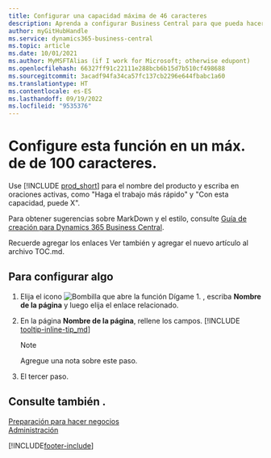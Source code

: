 ```yaml
---
title: Configurar una capacidad máxima de 46 caracteres
description: Aprenda a configurar Business Central para que pueda hacer lo que sea (la longitud máxima es de 160 caracteres, que es esta longitud).
author: myGitHubHandle
ms.service: dynamics365-business-central
ms.topic: article
ms.date: 10/01/2021
ms.author: MyMSFTAlias (if I work for Microsoft; otherwise edupont)
ms.openlocfilehash: 66327ff91c22111e288bcb6b15d7b510cf498688
ms.sourcegitcommit: 3acadf94fa34ca57fc137cb2296e644fbabc1a60
ms.translationtype: HT
ms.contentlocale: es-ES
ms.lasthandoff: 09/19/2022
ms.locfileid: "9535376"
---
```

# <a name="set-up-this-feature-in-max-100-characters"></a>Configure esta función en un máx. de de 100 caracteres.

Use [!INCLUDE [prod_short](includes/prod_short.md)] para el nombre del producto y escriba en oraciones activas, como "Haga el trabajo más rápido" y "Con esta capacidad, puede X".  

Para obtener sugerencias sobre MarkDown y el estilo, consulte [Guía de creación para Dynamics 365 Business Central](https://learn.microsoft.com/dynamics365/business-central/dev-itpro/help/writing-guide).  

Recuerde agregar los enlaces Ver también y agregar el nuevo artículo al archivo TOC.md.  

## <a name="to-set-up-something"></a>Para configurar algo

1. Elija el icono ![Bombilla que abre la función Dígame 1.](media/ui-search/search_small.png "Dígame qué desea hacer") , escriba **Nombre de la página** y luego elija el enlace relacionado.
2. En la página **Nombre de la página**, rellene los campos. [!INCLUDE [tooltip-inline-tip_md](includes/tooltip-inline-tip_md.md)]

    > [!NOTE]
    > Agregue una nota sobre este paso.
3. El tercer paso.

## <a name="see-also"></a>Consulte también .

[Preparación para hacer negocios](ui-get-ready-business.md)  
[Administración](admin-setup-and-administration.md)  

[!INCLUDE[footer-include](includes/footer-banner.md)]

